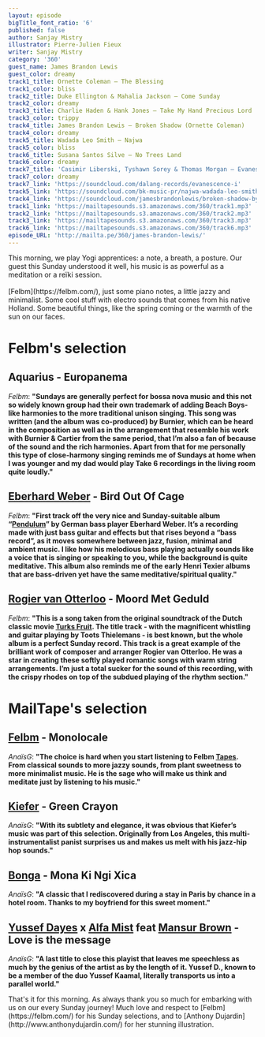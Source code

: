 ```yaml
---
layout: episode
bigTitle_font_ratio: '6'
published: false
author: Sanjay Mistry
illustrator: Pierre-Julien Fieux
writer: Sanjay Mistry
category: '360'
guest_name: James Brandon Lewis
guest_color: dreamy
track1_title: Ornette Coleman – The Blessing
track1_color: bliss
track2_title: Duke Ellington & Mahalia Jackson – Come Sunday
track2_color: dreamy
track3_title: Charlie Haden & Hank Jones – Take My Hand Precious Lord
track3_color: trippy
track4_title: James Brandon Lewis – Broken Shadow (Ornette Coleman)
track4_color: dreamy
track5_title: Wadada Leo Smith – Najwa
track5_color: bliss
track6_title: Susana Santos Silve – No Trees Land
track6_color: dreamy
track7_title: 'Casimir Liberski, Tyshawn Sorey & Thomas Morgan – Evanescence I'
track7_color: dreamy
track7_link: 'https://soundcloud.com/dalang-records/evanescence-i'
track5_link: 'https://soundcloud.com/bk-music-pr/najwa-wadada-leo-smith'
track4_link: 'https://soundcloud.com/jamesbrandonlewis/broken-shadow-by-ornette'
track1_link: 'https://mailtapesounds.s3.amazonaws.com/360/track1.mp3'
track2_link: 'https://mailtapesounds.s3.amazonaws.com/360/track2.mp3'
track3_link: 'https://mailtapesounds.s3.amazonaws.com/360/track3.mp3'
track6_link: 'https://mailtapesounds.s3.amazonaws.com/360/track6.mp3'
episode_URL: 'http://mailta.pe/360/james-brandon-lewis/'
---
```


<p id="introduction"> This morning, we play Yogi apprentices: a note, a breath, a posture. Our guest this Sunday understood it well, his music is as powerful as a meditation or a reïki session.  
<br><br>
[Felbm](https://felbm.com/), just some piano notes, a little jazzy and minimalist. Some cool stuff with electro sounds that comes from his native Holland. Some beautiful things, like the spring coming or the warmth of the sun on our faces.
</p>

# Felbm's selection

##  Aquarius - Europanema
_Felbm_: **"**Sundays are generally perfect for bossa nova music and this not so widely known group had their own trademark of adding Beach Boys-like harmonies to the more traditional unison singing. This song was written (and the album was co-produced) by Burnier, which can be heard in the composition as well as in the arrangement that resemble his work with Burnier & Cartier from the same period, that I’m also a fan of because of the sound and the rich harmonies. Apart from that for me personally this type of close-harmony singing reminds me of Sundays at home when I was younger and my dad would play Take 6 recordings in the living room quite loudly.**"**

## [Eberhard Weber](https://fr.wikipedia.org/wiki/Eberhard_Weber) - Bird Out Of Cage
_Felbm_: **"**First track off the very nice and Sunday-suitable album “[Pendulum](https://www.ecmrecords.com/catalogue/143038751471/pendulum-eberhard-weber)” by German bass player Eberhard Weber. It’s a recording made with just bass guitar and effects but that rises beyond a “bass record”, as it moves somewhere between jazz, fusion, minimal and ambient music. I like how his melodious bass playing actually sounds like a voice that is singing or speaking to you, while the background is quite meditative. This album also reminds me of the early Henri Texier albums that are bass-driven yet have the same meditative/spiritual quality.**"**

## [Rogier van Otterloo](https://en.wikipedia.org/wiki/Rogier_van_Otterloo) - Moord Met Geduld
_Felbm_: **"**This is a song taken from the original soundtrack of the Dutch classic movie [Turks Fruit](https://fr.wikipedia.org/wiki/Turkish_D%C3%A9lices). The title track - with the magnificent whistling and guitar playing by Toots Thielemans - is best known, but the whole album is a perfect Sunday record. This track is a great example of the brilliant work of composer and arranger Rogier van Otterloo. He was a star in creating these softly played romantic songs with warm string arrangements. I’m just a total sucker for the sound of this recording, with the crispy rhodes on top of the subdued playing of the rhythm section.**"**


# MailTape's selection

## [Felbm](https://www.facebook.com/felbmsounds/) - Monolocale
_AnaïsG_: **"**The choice is hard when you start listening to Felbm [Tapes](https://felbm.bandcamp.com/). From classical sounds to more jazzy sounds, from plant sweetness to more minimalist music. He is the sage who will make us think and meditate just by listening to his music.**"**

## [Kiefer](https://soundcloud.com/kiefdaddy) - Green Crayon 
_AnaïsG_: **"**With its subtlety and elegance, it was obvious that Kiefer’s music was part of this selection. Originally from Los Angeles, this multi-instrumentalist panist surprises us and makes us melt with his jazz-hip hop sounds.**"**

## [Bonga](https://fr.wikipedia.org/wiki/Bonga_(musicien)) - Mona Ki Ngi Xica
_AnaïsG_: **"**A classic that I rediscovered during a stay in Paris by chance in a hotel room. Thanks to my boyfriend for this sweet moment.**"**

## [Yussef Dayes](https://www.facebook.com/yussefdayes/) x [Alfa Mist](https://www.facebook.com/yussefdayes/) feat [Mansur Brown](https://www.facebook.com/yussefdayes/) - Love is the message
_AnaïsG_: **"**A last title to close this playist that leaves me speechless as much by the genius of the artist as by the length of it. Yussef D., known to be a member of the duo Yussef Kaamal, literally transports us into a parallel world.**"**


<p id="outroduction"> That's it for this morning. As always thank you so much for embarking with us on our every Sunday journey! Much love and respect to [Felbm](https://felbm.com/) for his Sunday selections, and to [Anthony Dujardin](http://www.anthonydujardin.com/) for her stunning illustration.</p>
